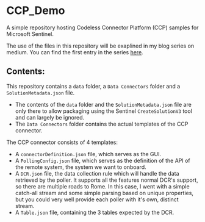 # CCP_Demo
A simple repository hosting Codeless Connector Platform (CCP) samples for Microsoft Sentinel.

The use of the files in this repository will be exaplined in my blog series on medium. You
can find the first entry in the series [here](https://medium.com/@TimGroothuis/creating-a-ccp-connector-part-1-ab232a55bca9).

## Contents:
This repository contains a `data` folder, a `Data Connectors` folder and a 
`SolutionMetadata.json` file.
- The contents of the `data` folder and the `SolutionMetadata.json` file are only there
to allow packaging using the Sentinel `CreateSolutionV3` tool and can largely be ignored.
- The `Data Connectors` folder contains the actual templates of the CCP connector. 

The CCP connector consists of 4 templates:
- A `connectorDefinition.json` file, which serves as the GUI.
- A `PollingConfig.json` file, which serves as the definition of the API of the remote system,
the system we want to onboard.
- A `DCR.json` file, the data collection rule which will handle the data retrieved by the poller.
It supports all the features normal DCR's support, so there are multiple roads to Rome.
In this case, I went with a simple catch-all stream and some simple parsing based on unique
properties, but you could very well provide each poller with it's own, distinct stream.
- A `Table.json` file, containing the 3 tables expected by the DCR.


